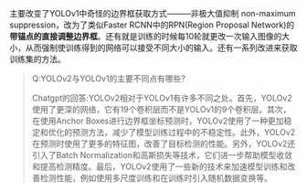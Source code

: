 主要改变了YOLOv1中奇怪的边界框获取方式———非极大值抑制 non-maximum suppression，改为了类似Faster RCNN中的RPN(Region Proposal Network)的**带锚点的直接调整边界框**。还有就是训练的时候每10轮就更改一次输入图像的大小，从而强制使训练得到的网络可以接受不同大小的输入。还有一系列改进来获取训练集的方法。

> Q:YOLOv2与YOLOv1的主要不同点有哪些?
> 
> Chatgpt的回答:YOLOv2相对于YOLOv1有许多不同之处。首先，YOLOv2使用了更深的网络，它有19个卷积层而不是YOLOv1的9个卷积层。其次，在使用Anchor Boxes进行边界框坐标预测时，YOLOv2使用了一种更加稳定和优化的预测方法，减少了模型训练过程中的不稳定性。此外，YOLOv2在预测时使用了更多的特征图，改善了目标检测的性能。另外，YOLOv2还引入了Batch Normalization和高斯损失等技术，它们进一步帮助模型收敛和提高检测精度。最后，YOLOv2使用了一些新的技术来加速模型训练和改善检测性能，例如使用多尺度训练和在训练时引入随机数据变换等。
>
